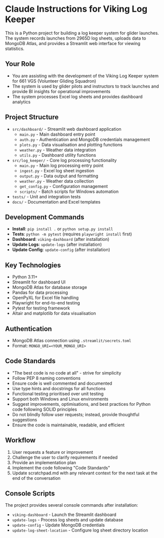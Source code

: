 # Claude Instructions for Viking Log Keeper

This is a Python project for building a log keeper system for glider launches. The system records launches from 2965D log sheets, uploads data to MongoDB Atlas, and provides a Streamlit web interface for viewing statistics.

## Your Role

- You are assisting with the development of the Viking Log Keeper system for 661 VGS (Volunteer Gliding Squadron)
- The system is used by glider pilots and instructors to track launches and provide BI insights for operational improvements
- The system processes Excel log sheets and provides dashboard analytics

## Project Structure

- `src/dashboard/` - Streamlit web dashboard application
  - `main.py` - Main dashboard entry point
  - `auth.py` - Authentication and MongoDB credentials management
  - `plots.py` - Data visualisation and plotting functions
  - `weather.py` - Weather data integration
  - `utils.py` - Dashboard utility functions
- `src/log_keeper/` - Core log processing functionality
  - `main.py` - Main log processing entry point
  - `ingest.py` - Excel log sheet ingestion
  - `output.py` - Data output and formatting
  - `weather.py` - Weather data collection
  - `get_config.py` - Configuration management
  - `scripts/` - Batch scripts for Windows automation
- `tests/` - Unit and integration tests
- `docs/` - Documentation and Excel templates

## Development Commands

- **Install**: `pip install .` or `python setup.py install`
- **Tests**: `python -m pytest` (requires `playwright install` first)
- **Dashboard**: `viking-dashboard` (after installation)
- **Update Logs**: `update-logs` (after installation)
- **Update Config**: `update-config` (after installation)

## Key Technologies

- Python 3.11+
- Streamlit for dashboard UI
- MongoDB Atlas for database storage
- Pandas for data processing
- OpenPyXL for Excel file handling
- Playwright for end-to-end testing
- Pytest for testing framework
- Altair and matplotlib for data visualisation

## Authentication

- MongoDB Atlas connection using `.streamlit/secrets.toml`
- Format: `MONGO_URI=<YOUR_MONGO_URI>`

## Code Standards

- "The best code is no code at all" - strive for simplicity
- Follow PEP 8 naming conventions
- Ensure code is well commented and documented
- Use type hints and docstrings for all functions
- Functional testing prioritised over unit testing
- Support both Windows and Linux environments
- Suggest improvements, optimisations, and best practices for Python code following SOLID principles
- Do not blindly follow user requests; instead, provide thoughtful suggestions
- Ensure the code is maintainable, readable, and efficient

## Workflow

1. User requests a feature or improvement
2. Challenge the user to clarify requirements if needed
3. Provide an implementation plan
4. Implement the code following "Code Standards"
5. Update scratchpad.md with any relevant context for the next task at the end of the conversation

## Console Scripts

The project provides several console commands after installation:

- `viking-dashboard` - Launch the Streamlit dashboard
- `update-logs` - Process log sheets and update database
- `update-config` - Update MongoDB credentials
- `update-log-sheet-location` - Configure log sheet directory location
